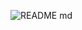 
![README md](https://github.com/ISPC-TST-ARQUITECTURA-Y-CONECTIVIDAD/GPS-TRACKER-PROYECT-FINAL/assets/108839778/218e68cf-eb7d-48fd-992e-15eee9698471)
